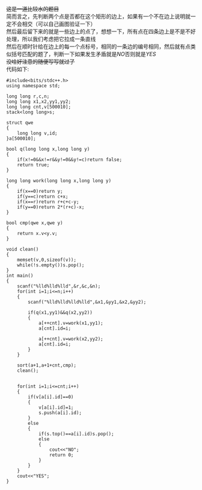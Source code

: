 ~~这是一道比较水的题目~~  
简而言之，先判断两个点是否都在这个矩形的边上，如果有一个不在边上说明就一定不会相交（可以自己画图验证一下）  
然后最后留下来的就是一些边上的点了，想想一下，所有点在四条边上是不是不好处理，所以我们考虑把它拉成一条直线  
然后在顺时针给在边上的每一个点标号，相同的一条边的编号相同，然后就有点类似括号匹配的题了，判断一下如果发生矛盾就是$NO$否则就是$YES$  
~~没啥好注意的随便写写就过了~~  
代码如下:
```
#include<bits/stdc++.h>
using namespace std;

long long r,c,n;
long long x1,x2,yy1,yy2;
long long cnt,v[500010];
stack<long long>s;

struct qwe
{
	long long v,id;
}a[500010];

bool q(long long x,long long y)
{
	if(x!=0&&x!=r&&y!=0&&y!=c)return false;
	return true;
}

long long work(long long x,long long y)
{
	if(x==0)return y;
	if(y==c)return c+x;
	if(x==r)return r+c+c-y;
	if(y==0)return 2*(r+c)-x;
}

bool cmp(qwe x,qwe y)
{
	return x.v<y.v;
}

void clean()
{
	memset(v,0,sizeof(v));
	while(!s.empty())s.pop();
}
int main()
{
	scanf("%lld%lld%lld",&r,&c,&n);
	for(int i=1;i<=n;i++)
	{
		scanf("%lld%lld%lld%lld",&x1,&yy1,&x2,&yy2);
		
		if(q(x1,yy1)&&q(x2,yy2))
		{
			a[++cnt].v=work(x1,yy1);
			a[cnt].id=i;
			
			a[++cnt].v=work(x2,yy2);
			a[cnt].id=i;		
		}
	}
	
	sort(a+1,a+1+cnt,cmp);
	clean();

	
	for(int i=1;i<=cnt;i++)
	{
		if(v[a[i].id]==0)
		{
			v[a[i].id]=1;
			s.push(a[i].id);
		}
		else
		{
			if(s.top()==a[i].id)s.pop();
			else 
			{
				cout<<"NO";
				return 0;
			}
		}
	}
	cout<<"YES";
}
```
